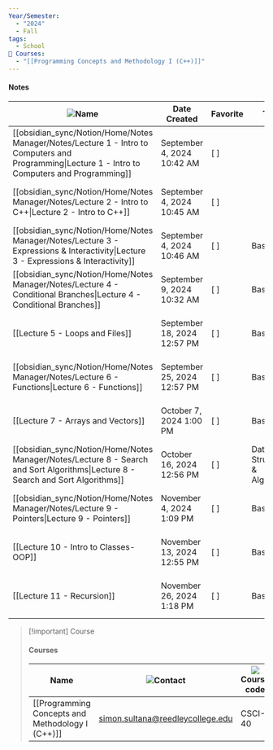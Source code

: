 ```yaml
---
Year/Semester:
  - "2024"
  - Fall
tags:
  - School
📕 Courses:
  - "[[Programming Concepts and Methodology I (C++)]]"
---
```

#### Notes
| ![](https://www.notion.so/icons/clipping_gray.svg)Name                                                                             | Date Created                | Favorite | Tags                         | 📕 Courses                                       |
| ---------------------------------------------------------------------------------------------------------------------------------- | --------------------------- | -------- | ---------------------------- | ------------------------------------------------ |
| [[obsidian_sync/Notion/Home/Notes Manager/Notes/Lecture 1 - Intro to Computers and Programming\|Lecture 1 - Intro to Computers and Programming]] | September 4, 2024 10:42 AM  | [ ]      |                              | [[Programming Concepts and Methodology I (C++)]] |
| [[obsidian_sync/Notion/Home/Notes Manager/Notes/Lecture 2 - Intro to C++\|Lecture 2 - Intro to C++]]                                             | September 4, 2024 10:45 AM  | [ ]      |                              | [[Programming Concepts and Methodology I (C++)]] |
| [[obsidian_sync/Notion/Home/Notes Manager/Notes/Lecture 3 - Expressions & Interactivity\|Lecture 3 - Expressions & Interactivity]]               | September 4, 2024 10:46 AM  | [ ]      | Basics                       | [[Programming Concepts and Methodology I (C++)]] |
| [[obsidian_sync/Notion/Home/Notes Manager/Notes/Lecture 4 - Conditional Branches\|Lecture 4 - Conditional Branches]]                             | September 9, 2024 10:32 AM  | [ ]      | Basics                       | [[Programming Concepts and Methodology I (C++)]] |
| [[Lecture 5 - Loops and Files]]                                                                                                    | September 18, 2024 12:57 PM | [ ]      | Basics                       | [[Programming Concepts and Methodology I (C++)]] |
| [[obsidian_sync/Notion/Home/Notes Manager/Notes/Lecture 6 - Functions\|Lecture 6 - Functions]]                                                   | September 25, 2024 12:57 PM | [ ]      | Basics                       | [[Programming Concepts and Methodology I (C++)]] |
| [[Lecture 7 - Arrays and Vectors]]                                                                                                 | October 7, 2024 1:00 PM     | [ ]      | Basics                       | [[Programming Concepts and Methodology I (C++)]] |
| [[obsidian_sync/Notion/Home/Notes Manager/Notes/Lecture 8 - Search and Sort Algorithms\|Lecture 8 - Search and Sort Algorithms]]                 | October 16, 2024 12:56 PM   | [ ]      | Data Structures & Algorithms | [[Programming Concepts and Methodology I (C++)]] |
| [[obsidian_sync/Notion/Home/Notes Manager/Notes/Lecture 9 - Pointers\|Lecture 9 - Pointers]]                                                     | November 4, 2024 1:09 PM    | [ ]      | Basics                       | [[Programming Concepts and Methodology I (C++)]] |
| [[Lecture 10 - Intro to Classes-OOP]]                                                                                              | November 13, 2024 12:55 PM  | [ ]      | Basics                       | [[Programming Concepts and Methodology I (C++)]] |
| [[Lecture 11 - Recursion]]                                                                                                         | November 26, 2024 1:18 PM   | [ ]      | Basics                       | [[Programming Concepts and Methodology I (C++)]] |
  
  

> [!important] Course
> 
> #### Courses
> 
> |Name|![](https://www.notion.so/icons/username_gray.svg)Contact|![](https://www.notion.so/icons/drafts_gray.svg)Course code|Date|![](https://www.notion.so/icons/apple_gray.svg)Prof|![](https://www.notion.so/icons/book-closed_gray.svg)Tests/Quizzes|![](https://www.notion.so/icons/calendar-month_gray.svg)Year/Semester|
> |---|---|---|---|---|---|---|
> |[[Programming Concepts and Methodology I (C++)]]|simon.sultana@reedleycollege.edu|CSCI-40||Simon Sultana|,|2024, Fall|
> 
>   
>